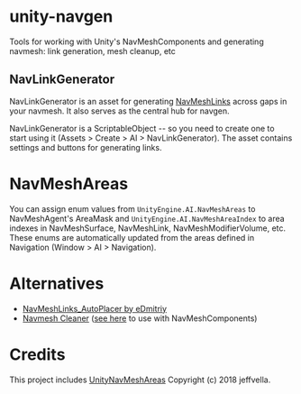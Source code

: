 # unity-navgen
Tools for working with Unity's NavMeshComponents and generating navmesh: link generation, mesh cleanup, etc

## NavLinkGenerator

NavLinkGenerator is an asset for generating
[NavMeshLinks](https://docs.unity3d.com/Manual/class-NavMeshLink.html) across
gaps in your navmesh. It also serves as the central hub for navgen.

NavLinkGenerator is a ScriptableObject -- so you need to create one to start
using it (Assets > Create > AI > NavLinkGenerator). The asset contains
settings and buttons for generating links.


# NavMeshAreas

You can assign enum values from `UnityEngine.AI.NavMeshAreas` to NavMeshAgent's
AreaMask and `UnityEngine.AI.NavMeshAreaIndex` to area indexes in
NavMeshSurface, NavMeshLink, NavMeshModifierVolume, etc. These enums are
automatically updated from the areas defined in Navigation (Window > AI >
Navigation).


# Alternatives

* [NavMeshLinks_AutoPlacer by eDmitriy](https://forum.unity.com/threads/navmesh-links-generator-for-navmeshcomponents.515143/)
* [Navmesh Cleaner](https://assetstore.unity.com/packages/tools/ai/navmesh-cleaner-151501) ([see here](http://answers.unity.com/answers/1781054/view.html) to use with NavMeshComponents)

# Credits

This project includes [UnityNavMeshAreas](https://github.com/jeffvella/UnityNavMeshAreas) Copyright (c) 2018 jeffvella.
